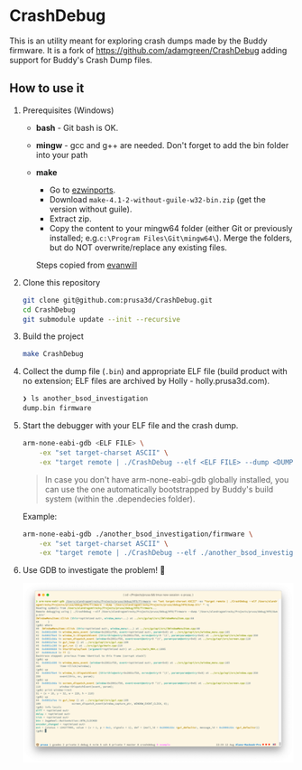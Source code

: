 # CrashDebug

This is an utility meant for exploring crash dumps made by the Buddy firmware.
It is a fork of https://github.com/adamgreen/CrashDebug adding support for Buddy's Crash Dump files.

## How to use it

1. Prerequisites (Windows)

    * __bash__ - Git bash is OK.
    * __mingw__ - gcc and g++ are needed. Don't forget to add the bin folder into your path
    * __make__
        * Go to [ezwinports](https://sourceforge.net/projects/ezwinports/files/).
        * Download `make-4.1-2-without-guile-w32-bin.zip` (get the version without guile).
        * Extract zip.
        * Copy the content to your mingw64 folder (either Git or previously installed; e.g.`c:\Program Files\Git\mingw64\`).
            Merge the folders, but do NOT overwrite/replace any existing files. 

        Steps copied from [evanwill](https://gist.github.com/evanwill/0207876c3243bbb6863e65ec5dc3f058#make)

1. Clone this repository

    ```sh
    git clone git@github.com:prusa3d/CrashDebug.git
    cd CrashDebug
    git submodule update --init --recursive
    ```

1. Build the project

    ```sh
    make CrashDebug
    ```

1. Collect the dump file (`.bin`) and appropriate ELF file (build product with no extension; ELF files are archived by Holly - holly.prusa3d.com).

    ```sh
    ❯ ls another_bsod_investigation
    dump.bin firmware
    ```

1. Start the debugger with your ELF file and the crash dump.

    ```sh
    arm-none-eabi-gdb <ELF FILE> \
        -ex "set target-charset ASCII" \
        -ex "target remote | ./CrashDebug --elf <ELF FILE> --dump <DUMP FILE> "
    ```

    > In case you don't have arm-none-eabi-gdb globally installed, you can use the one automatically bootstrapped by Buddy's build system (within the .dependecies folder).

    Example:

    ```sh
    arm-none-eabi-gdb ./another_bsod_investigation/firmware \
        -ex "set target-charset ASCII" \
        -ex "target remote | ./CrashDebug --elf ./another_bsod_investigation/firmware --dump ./another_bsod_investigation/dump.bin"
    ```

1. Use GDB to investigate the problem! 🎉

    ![screenshot](screenshot.png)
